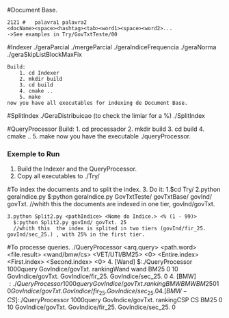 #Document Base.
	
	2121 # 	 palavra1 palavra2 
	<docName><space><hashtag><tab><word1><space><word2>...
	->See examples in Try/GovTxtTeste/00
	
#Indexer
	./geraParcial
	./mergeParcial
	./geraIndiceFrequencia
	./geraNorma
	./geraSkipListBlockMaxFix
	
	Build:
		1. cd Indexer
		2. mkdir build
		3. cd build
		4. cmake ..
		5. make
	now you have all executables for indexing de Document Base.

#SplitIndex
	./GeraDistribuicao (to check the limiar for a %)
	./SplitIndex

#QueryProcessor
	Build:
		1. cd processador
		2. mkdir build
		3. cd build
		4. cmake ..
		5. make
	now you have the executable ./queryProcessor.
	
### Exemple to Run ###


1. Build the Indexer and the QueryProcessor.
2. Copy all executables to ./Try/
 
#To index the documents and to split the index.
3. Do it:
	1.$cd Try/
	2.python geraIndice.py <pathColecao> <pathBase> <pathIndice> <Nome do Indice>
      $:python geraIndice.py GovTxtTeste/ govTxtBase/ govInd/ govTxt.
	  //whith this the documents are indexed in one tier, govInd/govTxt.
	  
	3.python Split2.py <pathIndice> <Nome do Indice.> <% (1 - 99)>
	  $:python Split2.py govInd/ govTxt. 25
	  //whith this  the index is splited in two tiers (govInd/fir_25. govInd/sec_25.) , with 25% in the first tier.
	  
#To processe queries.
             ./QueryProcessor <arq.query> <path.word> <file.result> <wand/bmw/cs> <VET/UTI/BM25> <0> <Top-k> <Entire.index> <First.index> <Second.index> <0>
4. [Wand]  $:./QueryProcessor 1000query GovIndice/govTxt. rankingWand wand BM25 0 10  GovIndice/govTxt. GovIndice/fir_25. GovIndice/sec_25. 0
4. [BMW]   $:./QueryProcessor 1000query GovIndice/govTxt. rankingBMW  BMW  BM25 0 10  GovIndice/govTxt. GovIndice/fir_25. GovIndice/sec_25. 0
4. [BMW-CS]$:./QueryProcessor 1000query GovIndice/govTxt. rankingCSP  CS   BM25 0 10  GovIndice/govTxt. GovIndice/fir_25. GovIndice/sec_25. 0
